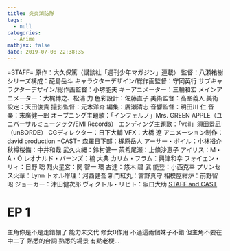 ```yaml
---
title: 炎炎消防隊
tags:
  - null
categories:
  - Anime
mathjax: false
date: 2019-07-08 22:38:35
---
```


=STAFF=
原作：大久保篤（講談社「週刊少年マガジン」連載）
監督：八瀬祐樹
シリーズ構成：蓜島岳斗
キャラクターデザイン/総作画監督：守岡英行
サブキャラクターデザイン/総作画監督：小堺能夫
キーアニメーター：三輪和宏
メインアニメーター：大梶博之、松浦 力
色彩設計：佐藤直子
美術監督：高峯義人
美術設定：天田俊貴
撮影監督：元木洋介
編集：廣瀬清志
音響監督：明田川 仁
音楽：末廣健一郎
オープニング主題歌：「インフェルノ」Mrs. GREEN APPLE（ユニバーサルミュージック/EMI Records）
エンディング主題歌：「veil」須田景凪（unBORDE）
CGディレクター：日下大輔
VFX：大橋 遼
アニメーション制作：david production
=CAST=
森羅日下部：梶原岳人
アーサー・ボイル：小林裕介
秋樽桜備：中井和哉
武久火縄：鈴村健一
茉希尾瀬：上條沙恵子
アイリス：M・A・O
レオナルド・バーンズ：楠 大典
カリム・フラム：興津和幸
フォイェン・リィ：日野 聡
烈火星宮：関 智一
環 古達：悠木 碧
武 能登：小西克幸
プリンセス火華：Lynn
トオル岸理：河西健吾
新門紅丸：宮野真守
相模屋紺炉：前野智昭
ジョーカー：津田健次郎
ヴィクトル・リヒト：阪口大助
[STAFF and CAST](https://fireforce-anime.jp/caststaff/)
<!--more-->

# EP 1
主角你是不是走錯棚了
能力未交代
修女0作用
不過這兩個妹子不錯 但主角不要在中二了 熟悉的台詞 熟悉的場景 有點老梗...
